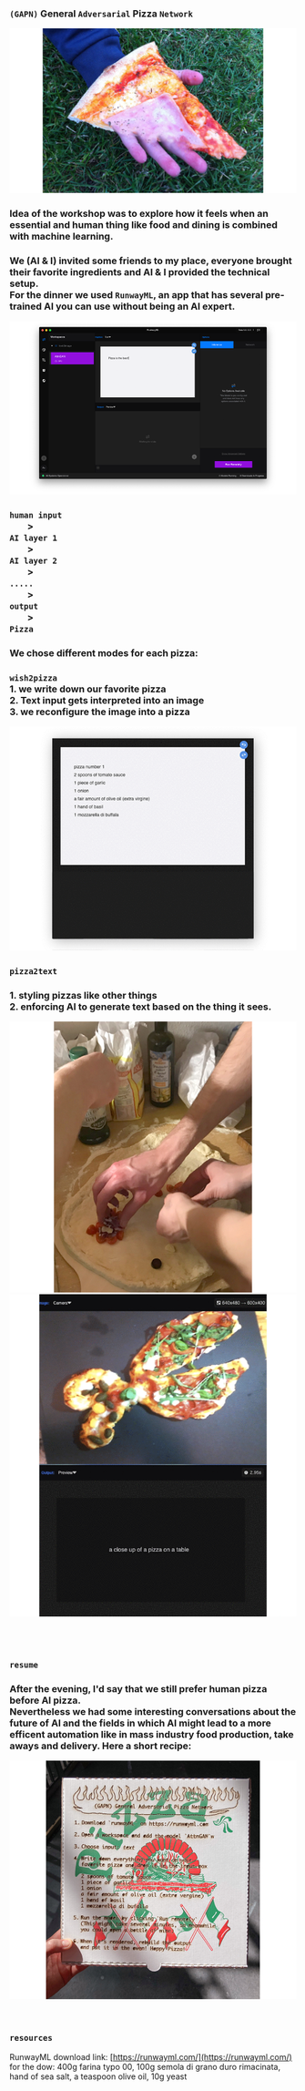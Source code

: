 ### `(GAPN)` General `Adversarial` Pizza `Network`   

![a](img/1_pizza-is-god.jpg)

### Idea of the workshop was to explore how it feels when an essential and human thing like food and dining is combined with machine learning.
### We (AI & I) invited some friends to my place, everyone brought their favorite ingredients and AI & I provided the technical setup. <br>For the dinner we used `RunwayML`, an app that has several pre-trained AI you can use without being an AI expert. 

![a](img/2_runway-2.png)   


### `human input` <br>&nbsp;&nbsp;&nbsp;&nbsp;&nbsp;&nbsp;&nbsp;&nbsp;><br> `AI layer 1`<br>&nbsp;&nbsp;&nbsp;&nbsp;&nbsp;&nbsp;&nbsp;&nbsp;><br> `AI layer 2`<br>&nbsp;&nbsp;&nbsp;&nbsp;&nbsp;&nbsp;&nbsp;&nbsp;><br> `.....` <br>&nbsp;&nbsp;&nbsp;&nbsp;&nbsp;&nbsp;&nbsp;&nbsp;><br> `output`<br>&nbsp;&nbsp;&nbsp;&nbsp;&nbsp;&nbsp;&nbsp;&nbsp;><br> `Pizza`  


### We chose different modes for each pizza:
### `wish2pizza` <br> 1. we write down our favorite pizza <br> 2. Text input gets interpreted into an image <br> 3. we reconfigure the image into a pizza 
![a](img/txt2pizza.gif)   
   
### `pizza2text`   
### 1. styling pizzas like other things <br> 2. enforcing AI to generate text based on the thing it sees.
![a](img/3_pizza_making.jpg)
![a](img/pizza2txt-2.gif)
   

<br><br>
### `resume`   
### After the evening, I'd say that we still prefer human pizza before AI pizza. <br> Nevertheless we had some interesting conversations about the future of AI and the fields in which AI might lead to a more efficent automation like in mass industry food production, take aways and delivery. Here a short recipe:

![a](img/4_karton.jpg)

<br>

### `resources`   
RunwayML download link: [https://runwayml.com/](https://runwayml.com/)      
for the dow: 400g farina typo 00, 100g semola di grano duro rimacinata, hand of sea salt, a teaspoon olive oil, 10g yeast


